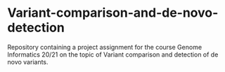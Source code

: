 # Variant-comparison-and-de-novo-detection
Repository containing a project assignment for the course Genome Informatics 20/21 on the topic of Variant comparison and detection of de novo variants.
